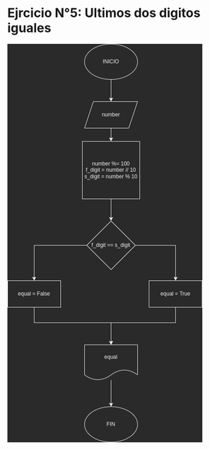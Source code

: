 # Ejrcicio N°5: Ultimos dos digitos iguales
![Diagrama de ejercicio de digitos iguales](diagrama_ultimos_digitos_iguales.drawio.png)
